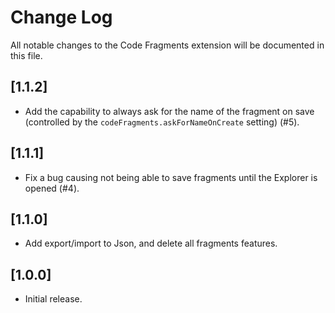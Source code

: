 # Change Log
All notable changes to the Code Fragments extension will be documented in this file.

## [1.1.2]
 - Add the capability to always ask for the name of the fragment on save (controlled by the `codeFragments.askForNameOnCreate` setting) (#5).

## [1.1.1]
 - Fix a bug causing not being able to save fragments until the Explorer is opened (#4).

## [1.1.0]
 - Add export/import to Json, and delete all fragments features.

## [1.0.0]
- Initial release.